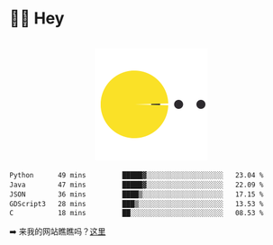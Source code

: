 
# 👋🏻 Hey
<div align="center">
	<br>
	<img src="https://raw.githubusercontent.com/Aniket965/Aniket965/master/pacman.svg?sanitize=true" width="200" height="200">
	<br>
</div>

<!--START_SECTION:waka-->

```txt
Python      49 mins         █████▓░░░░░░░░░░░░░░░░░░░   23.04 %
Java        47 mins         █████▓░░░░░░░░░░░░░░░░░░░   22.09 %
JSON        36 mins         ████▒░░░░░░░░░░░░░░░░░░░░   17.15 %
GDScript3   28 mins         ███▒░░░░░░░░░░░░░░░░░░░░░   13.53 %
C           18 mins         ██░░░░░░░░░░░░░░░░░░░░░░░   08.53 %
```

<!--END_SECTION:waka-->

 ➡️  来我的网站瞧瞧吗？[这里](https://www.shaolongfei.com)
